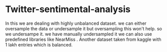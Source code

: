 # Twitter-sentimental-analysis
In this we are dealing with highly unbalanced dataset.
we can either oversample the data or undersample it but oversampling this won't help. so we undersampe it.
we have manually undersampled it we can also use predefined libraries like NearMiss .
Another dataset taken from kaggle with 1 lakh entries which is balanced.
